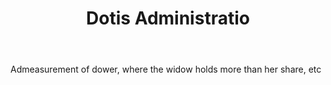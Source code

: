 ---
title: Dotis Administratio
letter: D
permalink: "/definitions/bld-dotis-administratio.html"
body: Admeasurement of dower, where the widow holds more than her share, etc
published_at: '2018-07-07'
source: Black's Law Dictionary 2nd Ed (1910)
layout: post
---